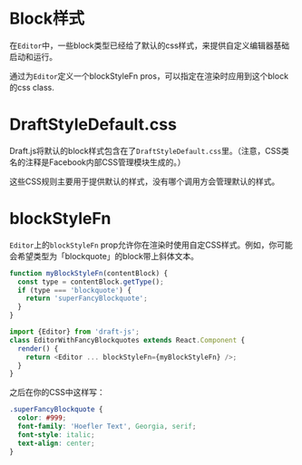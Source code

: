 # Block样式

在`Editor`中，一些block类型已经给了默认的css样式，来提供自定义编辑器基础启动和运行。

通过为`Editor`定义一个blockStyleFn pros，可以指定在渲染时应用到这个block的css class.

# DraftStyleDefault.css

Draft.js将默认的block样式包含在了`DraftStyleDefault.css`里。（注意，CSS类名的注释是Facebook内部CSS管理模块生成的。）

这些CSS规则主要用于提供默认的样式，没有哪个调用方会管理默认的样式。

# blockStyleFn

`Editor`上的`blockStyleFn` prop允许你在渲染时使用自定CSS样式。例如，你可能会希望类型为「blockquote」的block带上斜体文本。

```javascript
function myBlockStyleFn(contentBlock) {
  const type = contentBlock.getType();
  if (type === 'blockquote') {
    return 'superFancyBlockquote';
  }
}

import {Editor} from 'draft-js';
class EditorWithFancyBlockquotes extends React.Component {
  render() {
    return <Editor ... blockStyleFn={myBlockStyleFn} />;
  }
}
```

之后在你的CSS中这样写：

```css
.superFancyBlockquote {
  color: #999;
  font-family: 'Hoefler Text', Georgia, serif;
  font-style: italic;
  text-align: center;
}
```